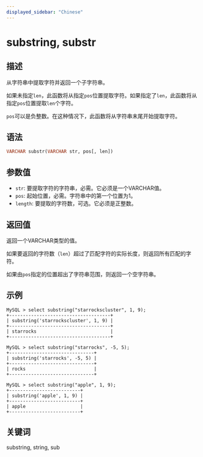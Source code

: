 ```yaml
---
displayed_sidebar: "Chinese"
---
```


# substring, substr

## 描述

从字符串中提取字符并返回一个子字符串。

如果未指定`len`，此函数将从指定`pos`位置提取字符。如果指定了`len`，此函数将从指定`pos`位置提取`len`个字符。

`pos`可以是负整数。在这种情况下，此函数将从字符串末尾开始提取字符。

## 语法

```Haskell
VARCHAR substr(VARCHAR str, pos[, len])
```

## 参数值

- `str`: 要提取字符的字符串，必需。它必须是一个VARCHAR值。
- `pos`: 起始位置，必需。字符串中的第一个位置为1。
- `length`: 要提取的字符数，可选。它必须是正整数。

## 返回值

返回一个VARCHAR类型的值。

如果要返回的字符数（`len`）超过了匹配字符的实际长度，则返回所有匹配的字符。

如果由`pos`指定的位置超出了字符串范围，则返回一个空字符串。

## 示例

```Plain Text
MySQL > select substring("starrockscluster", 1, 9);
+-------------------------------------+
| substring('starrockscluster', 1, 9) |
+-------------------------------------+
| starrocks                           |
+-------------------------------------+

MySQL > select substring("starrocks", -5, 5);
+-------------------------------+
| substring('starrocks', -5, 5) |
+-------------------------------+
| rocks                         |
+-------------------------------+

MySQL > select substring("apple", 1, 9);
+--------------------------+
| substring('apple', 1, 9) |
+--------------------------+
| apple                    |
+--------------------------+
```

## 关键词

substring, string, sub